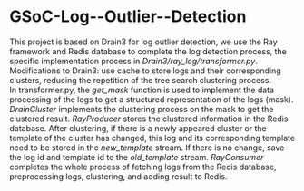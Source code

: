 # GSoC-Log--Outlier--Detection
This project is based on Drain3 for log outlier detection, we use the Ray framework and Redis database to complete the log detection process,
the specific implementation process in *Drain3/ray_log/transformer.py*.<br>
Modifications to Drain3: use cache to store logs and their corresponding clusters, reducing the repetition of the tree search clustering process.<br>
In transformer.py, the *get_mask* function is used to implement the data processing of the logs to get a structured representation of the logs (mask).
*DrainCluster* implements the clustering process on the mask to get the clustered result.
*RayProducer* stores the clustered information in the Redis database. 
After clustering, if there is a newly appeared cluster or the template of the cluster has changed, this log and its corresponding template need to be stored in the *new_template* stream. 
If there is no change, save the log id and template id to the *old_template* stream.
*RayConsumer* completes the whole process of fetching logs from the Redis database, preprocessing logs, clustering, and adding result to Redis.
